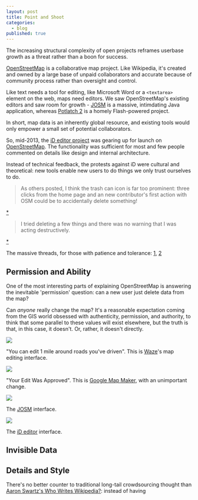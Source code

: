 ```yaml
---
layout: post
title: Point and Shoot
categories:
  - blog
published: true
---
```


The increasing structural complexity of open projects reframes userbase growth
as a threat rather than a boon for success.

[OpenStreetMap](http://www.openstreetmap.org/) is a collaborative map project.
Like Wikipedia, it's created and owned by a large base of unpaid collaborators
and accurate because of community process rather than oversight and control.

Like text needs a tool for editing, like Microsoft Word or a `<textarea>` element
on the web, maps need editors. We saw OpenStreetMap's existing editors and saw
room for growth - [JOSM](http://josm.openstreetmap.de/) is a massive, intimdating
Java application, whereas [Potlatch 2](http://wiki.openstreetmap.org/wiki/Potlatch_2)
is a homely Flash-powered project.

In short, map data is an inherently global resource, and existing tools would
only empower a small set of potential collaborators.

So, mid-2013, the [iD editor project](http://ideditor.com/) was gearing up for launch on
[OpenStreetMap](http://www.openstreetmap.org/).
The functionality was sufficient for most and few people commented on details
like design and internal architecture.

Instead of technical feedback, the protests against iD were cultural and theoretical:
new tools enable new users to do things we only trust ourselves to do.

> As others posted, I think the trash can icon is far too prominent: three
clicks from the home page and an new contributor's first action with OSM
could be to accidentally delete something!

[*](http://lists.openstreetmap.org/pipermail/talk/2013-August/067872.html)

> I tried deleting a few things and there was no warning that I was acting
destructively.

[*](http://lists.openstreetmap.org/pipermail/talk/2013-August/067912.html)

The massive threads, for those with patience and tolerance: [1](http://lists.openstreetmap.org/pipermail/talk/2013-August/thread.html#67850),
[2](http://lists.openstreetmap.org/pipermail/talk/2013-May/thread.html#66959)

## Permission and Ability

One of the most interesting parts of explaining OpenStreetMap is answering the
inevitable 'permission' question: can a new user just delete data from the map?

Can _anyone_ really change the map? It's a reasonable expectation coming
from the GIS world obsessed with authenticity, permission, and authority,
to think that some parallel to these values will exist elsewhere, but the truth
is that, in this case, it doesn't. Or, rather, it doesn't directly.

<img src='http://farm6.staticflickr.com/5329/9627077599_7d794680b8_b.jpg' class='white-on-white' />

"You can edit 1 mile around roads you've driven". This is [Waze](http://www.waze.com/)'s
map editing interface.

<img src='http://farm4.staticflickr.com/3763/9627110615_e6c41e3807_b.jpg' class='white-on-white' />

"Your Edit Was Approved". This is [Google Map Maker](http://www.google.com/mapmaker),
with an unimportant change.

<img src='http://farm3.staticflickr.com/2850/9630393054_087048b37f_b.jpg' class='white-on-white' />

The [JOSM](http://josm.openstreetmap.de/) interface.

<img src='http://farm8.staticflickr.com/7443/9627187431_8992b8d781_b.jpg' class='white-on-white' />

The [iD editor](http://ideditor.com/) interface.

## Invisible Data



## Details and Style

There's no better counter to traditional long-tail crowdsourcing thought
than [Aaron Swartz's Who Writes Wikipedia?](http://www.aaronsw.com/weblog/whowriteswikipedia):
instead of having 
